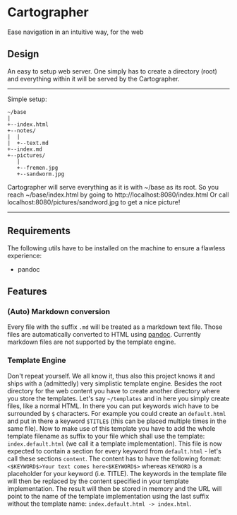 # Cartographer
Ease navigation in an intuitive way, for the web

## Design
An easy to setup web server. One simply has to create a directory (root) and everything within it will be served by the Cartographer.

---

Simple setup:

    ~/base
    |
    +--index.html
    +--notes/
    |  |
    |  +--text.md
    +--index.md
    +--pictures/
       |
       +--fremen.jpg
       +--sandworm.jpg

Cartographer will serve everything as it is with ~/base as its root.
So you reach ~/base/index.html by going to http://localhost:8080/index.html
Or call localhost:8080/pictures/sandword.jpg to get a nice picture!

---

## Requirements
The following utils have to be installed on the machine to ensure a flawless experience:
+ pandoc

## Features
### (Auto) Markdown conversion
Every file with the suffix ```.md``` will be treated as a markdown text file. Those files are automatically converted to HTML using [pandoc](https://pandoc.org/).
Currently markdown files are not supported by the template engine.

### Template Engine
Don't repeat yourself. We all know it, thus also this project knows it and ships with a (admittedly) very simplistic template engine.
Besides the root directory for the web content you have to create another directory where you store the templates.
Let's say ```~/templates``` and in here you simply create files, like a normal HTML. In there you can put keywords wich have to be surrounded by ```$``` characters.
For example you could create an ```default.html``` and put in there a keyword ```$TITLE$``` (this can be placed multiple times in the same file).
Now to make use of this template you have to add the whole template filename as suffix to your file which shall use the template: ```index.default.html``` (we call it a template implementation).
This file is now expected to contain a section for every keyword from ```default.html``` - let's call these sections ```content```.
The content has to have the following format: ```<$KEYWORD$>Your text comes here<$KEYWORD$>``` whereas ```KEYWORD``` is a placeholder for your keyword (i.e. TITLE).
The keywords in the template file will then be replaced by the content specified in your template implementation.
The result will then be stored in memory and the URL will point to the name of the template implementation using the last suffix without the template name: ```index.default.html -> index.html```.
